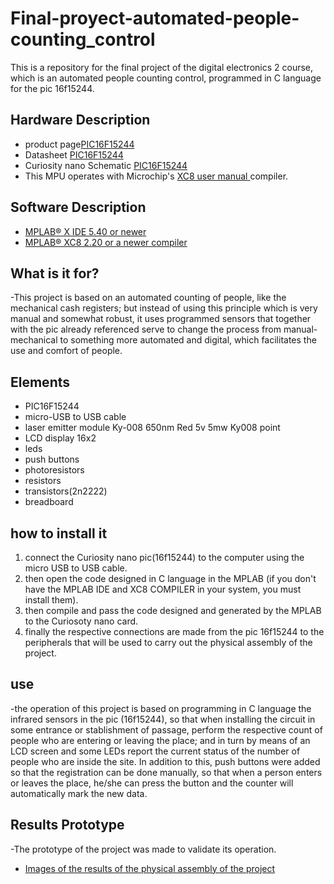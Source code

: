 # Final-proyect-automated-people-counting_control
This is a repository for the final project of the digital electronics 2 course, which is an automated people counting control, programmed in C language for the pic 16f15244.

## Hardware Description
- product page[PIC16F15244](https://www.microchip.com/wwwproducts/en/PIC16F15244)
- Datasheet [PIC16F15244](http://ww1.microchip.com/downloads/en/DeviceDoc/PIC16F15213-14-23-24-43-44-Data-Sheet-DS40002195B.pdf) 
- Curiosity nano Schematic [PIC16F15244](https://ww1.microchip.com/downloads/en/DeviceDoc/PIC16F15244_Curiosity_Nano_Schematics.pdf)
- This MPU operates with Microchip's [XC8 user manual ](http://ww1.microchip.com/downloads/en/DeviceDoc/MPLAB_XC8_C_Compiler_User_Guide_for_PIC.pdf) compiler. 

## Software Description 
- [MPLAB® X IDE 5.40 or newer](https://www.microchip.com/en-us/development-tools-tools-and-software/mplab-x-ide)
- [MPLAB® XC8 2.20 or a newer compiler](https://www.microchip.com/en-us/development-tools-tools-and-software/mplab-ecosystem-downloads-archive)


## What is it for?
-This project is based on an automated counting of people, like the mechanical cash registers; but instead of using this principle which is very manual and somewhat robust, it uses programmed sensors that together with the pic already referenced serve to change the process from manual-mechanical to something more automated and digital, which facilitates the use and comfort of people.


## Elements 
- PIC16F15244
- micro-USB to USB cable  
- laser emitter module Ky-008 650nm Red 5v 5mw Ky008 point
- LCD display 16x2
- leds
- push buttons 
- photoresistors 
- resistors 
- transistors(2n2222)
- breadboard

## how to install it 
1. connect the Curiosity nano pic(16f15244) to the computer using the micro USB to USB cable.
2. then open the code designed in C language in the MPLAB (if you don't have the MPLAB IDE and XC8 COMPILER in your system, you must install them).
3. then compile and pass the code designed and generated by the MPLAB to the Curiosoty nano card.
4. finally the respective connections are made from the pic 16f15244 to the peripherals that will be used to carry out the physical assembly of the project.  

## use 
-the operation of this project is based on programming in C language the infrared sensors in the pic (16f15244), so that when installing the circuit in some entrance or stablishment of passage, perform the respective count of people who are entering or leaving the place; and in turn by means of an LCD screen and some LEDs report the current status of the number of people who are inside the site. In addition to this, push buttons were added so that the registration can be done manually, so that when a person enters or leaves the place, he/she can press the button and the counter will automatically mark the new data.


## Results Prototype
-The prototype of the project was made to validate its operation. 
- [Images of the results of the physical assembly of the project](https://docs.google.com/document/d/1ENgrzRE0ipVqBQ61vkOmrLtXpLS61S6nz3MeZf9aa8Q/edit)
